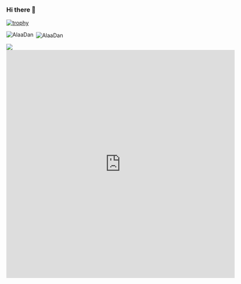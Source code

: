 ### Hi there 👋

<!--
**AlaaDan/AlaaDan** is a ✨ _special_ ✨ repository because its `README.md` (this file) appears on your GitHub profile.

Here are some ideas to get you started:

- 🔭 I’m currently working on ...
- 🌱 I’m currently learning ...
- 👯 I’m looking to collaborate on ...
- 🤔 I’m looking for help with ...
- 💬 Ask me about ...
- 📫 How to reach me: ...
- 😄 Pronouns: ...
- ⚡ Fun fact: ...
-->

[![trophy](https://github-profile-trophy.vercel.app/?username=AlaaDan)](https://github.com/ryo-ma/github-profile-trophy)

<p><img align="left" src="https://github-readme-stats.vercel.app/api/top-langs?username=AlaaDan&show_icons=true&locale=en&layout=compact" alt="AlaaDan" /></p>

<p>&nbsp;<img align="center" src="https://github-readme-stats.vercel.app/api?username=AlaaDan&show_icons=true&locale=en" alt="AlaaDan" /></p>
<img src="https://github-readme-stats.vercel.app/api/top-langs/?username=AlaaDan" />


<iframe width="600" height="600" src="https://ionicabizau.github.io/github-profile-languages/api.html?AlaaDan" frameborder="0"></iframe>
